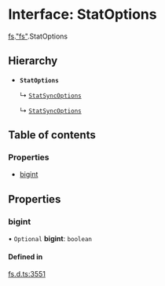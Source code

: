 # Interface: StatOptions

[fs](../modules/fs.md).["fs"](../modules/fs._fs_.md).StatOptions

## Hierarchy

- **`StatOptions`**

  ↳ [`StatSyncOptions`](fs._fs_.StatSyncOptions.md)

  ↳ [`StatSyncOptions`](fs._node_fs_.StatSyncOptions.md)

## Table of contents

### Properties

- [bigint](fs._fs_.StatOptions.md#bigint)

## Properties

### bigint

• `Optional` **bigint**: `boolean`

#### Defined in

[fs.d.ts:3551](https://github.com/goodcodedev/bun-types/blob/8bd1b3a/fs.d.ts#L3551)
